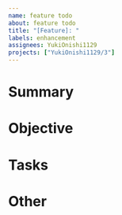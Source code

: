 ```yaml
---
name: feature todo
about: feature todo
title: "[Feature]: "
labels: enhancement
assignees: YukiOnishi1129
projects: ["YukiOnishi1129/3"]
---
```


# Summary

# Objective

# Tasks

# Other
